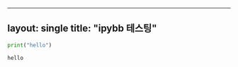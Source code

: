 
---
layout: single
title: "ipybb 테스팅"
---


```python
print("hello")
```

    hello



```python

```
